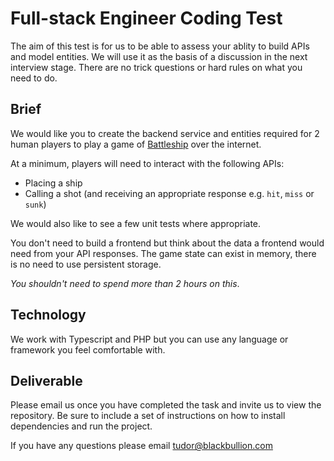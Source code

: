 # Full-stack Engineer Coding Test

The aim of this test is for us to be able to assess your ablity to build APIs and model entities. We will use it as the basis of a discussion in the next interview stage. There are no trick questions or hard rules on what you need to do.

## Brief

We would like you to create the backend service and entities required for 2 human players to play a game of [Battleship](https://en.wikipedia.org/wiki/Battleship_(game)) over the internet.

At a minimum, players will need to interact with the following APIs:
- Placing a ship
- Calling a shot (and receiving an appropriate response e.g. `hit`, `miss` or `sunk`)

We would also like to see a few unit tests where appropriate.

You don't need to build a frontend but think about the data a frontend would need from your API responses. The game state can exist in memory, there is no need to use persistent storage.

*You shouldn't need to spend more than 2 hours on this*.

## Technology

We work with Typescript and PHP but you can use any language or framework you feel comfortable with.

## Deliverable

Please email us once you have completed the task and invite us to view the repository. Be sure to include a set of instructions on how to install dependencies and run the project.

If you have any questions please email [tudor@blackbullion.com](mailto:tudor@blackbullion.com)

